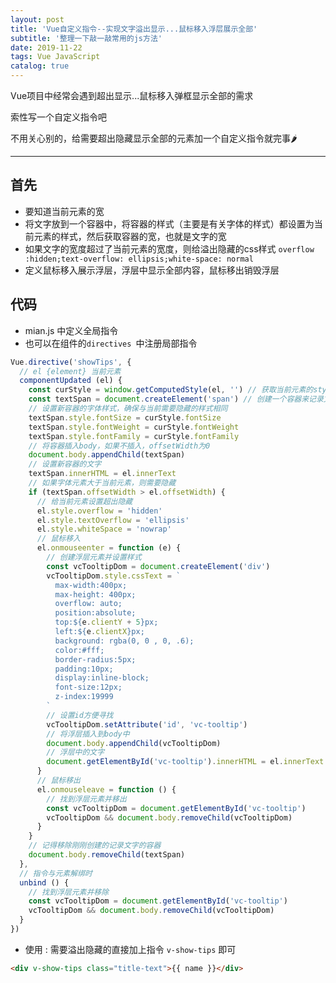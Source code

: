```yaml
---
layout: post
title: 'Vue自定义指令--实现文字溢出显示...鼠标移入浮层展示全部'
subtitle: '整理一下敲一敲常用的js方法'
date: 2019-11-22
tags: Vue JavaScript
catalog: true
---
```


Vue项目中经常会遇到超出显示...鼠标移入弹框显示全部的需求

索性写一个自定义指令吧

不用关心别的，给需要超出隐藏显示全部的元素加一个自定义指令就完事🌶 

---
## 首先
* 要知道当前元素的宽
* 将文字放到一个容器中，将容器的样式（主要是有关字体的样式）都设置为当前元素的样式，然后获取容器的宽，也就是文字的宽
* 如果文字的宽度超过了当前元素的宽度，则给溢出隐藏的css样式 `overflow :hidden;text-overflow: ellipsis;white-space: normal`
* 定义鼠标移入展示浮层，浮层中显示全部内容，鼠标移出销毁浮层

## 代码

* mian.js 中定义全局指令
* 也可以在组件的`directives `中注册局部指令

```js
Vue.directive('showTips', {
  // el {element} 当前元素
  componentUpdated (el) {
    const curStyle = window.getComputedStyle(el, '') // 获取当前元素的style
    const textSpan = document.createElement('span') // 创建一个容器来记录文字的width
    // 设置新容器的字体样式，确保与当前需要隐藏的样式相同
    textSpan.style.fontSize = curStyle.fontSize
    textSpan.style.fontWeight = curStyle.fontWeight
    textSpan.style.fontFamily = curStyle.fontFamily
    // 将容器插入body，如果不插入，offsetWidth为0
    document.body.appendChild(textSpan)
    // 设置新容器的文字
    textSpan.innerHTML = el.innerText
    // 如果字体元素大于当前元素，则需要隐藏
    if (textSpan.offsetWidth > el.offsetWidth) {
      // 给当前元素设置超出隐藏
      el.style.overflow = 'hidden'
      el.style.textOverflow = 'ellipsis'
      el.style.whiteSpace = 'nowrap'
      // 鼠标移入
      el.onmouseenter = function (e) {
        // 创建浮层元素并设置样式
        const vcTooltipDom = document.createElement('div')
        vcTooltipDom.style.cssText = `
          max-width:400px;
          max-height: 400px;
          overflow: auto;
          position:absolute;
          top:${e.clientY + 5}px;
          left:${e.clientX}px;
          background: rgba(0, 0 , 0, .6);
          color:#fff;
          border-radius:5px;
          padding:10px;
          display:inline-block;
          font-size:12px;
          z-index:19999
        `
        // 设置id方便寻找
        vcTooltipDom.setAttribute('id', 'vc-tooltip')
        // 将浮层插入到body中
        document.body.appendChild(vcTooltipDom)
        // 浮层中的文字
        document.getElementById('vc-tooltip').innerHTML = el.innerText
      }
      // 鼠标移出
      el.onmouseleave = function () {
        // 找到浮层元素并移出
        const vcTooltipDom = document.getElementById('vc-tooltip')
        vcTooltipDom && document.body.removeChild(vcTooltipDom)
      }
    }
    // 记得移除刚刚创建的记录文字的容器
    document.body.removeChild(textSpan)
  },
  // 指令与元素解绑时
  unbind () {
    // 找到浮层元素并移除
    const vcTooltipDom = document.getElementById('vc-tooltip')
    vcTooltipDom && document.body.removeChild(vcTooltipDom)
  }
})
```

* 使用 : 需要溢出隐藏的直接加上指令 `v-show-tips` 即可
```html
<div v-show-tips class="title-text">{{ name }}</div>
```
